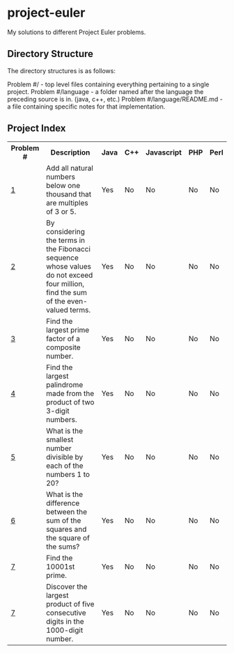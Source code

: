 # project-euler #

My solutions to different Project Euler problems.

## Directory Structure ##


The directory structures is as follows:

Problem #/ - top level files containing everything pertaining to a single project.
Problem #/language - a folder named after the language the preceding source is in. (java, c++, etc.)
Problem #/language/README.md - a file containing specific notes for that implementation.


## Project Index ##
<table>
   <tr>
      <th>Problem #</th>
      <th>Description</th>
      <th>Java</th>
      <th>C++</th>
      <th>Javascript</th>
      <th>PHP</th>
      <th>Perl</th>
   </tr>
   <tr>
      <td><a href="http://projecteuler.net/problem=1">1</a></td>
      <td>Add all natural numbers below one thousand that are multiples of 3 or 5.</th>
      <td>Yes</td>
      <td>No</td>
      <td>No</td>
      <td>No</td>
      <td>No</td>
   </tr>

   <tr>
      <td><a href="http://projecteuler.net/problem=2">2</a></td>
      <td>By considering the terms in the Fibonacci sequence whose values do not exceed four million, find the sum of the even-valued terms.</th>
      <td>Yes</td>
      <td>No</td>
      <td>No</td>
      <td>No</td>
      <td>No</td>
   </tr>
   <tr>
      <td><a href="http://projecteuler.net/problem=3">3</a></td>
      <td>Find the largest prime factor of a composite number.</th>
      <td>Yes</td>
      <td>No</td>
      <td>No</td>
      <td>No</td>
      <td>No</td>
   </tr>
   <tr>
      <td><a href="http://projecteuler.net/problem=4">4</a></td>
      <td>Find the largest palindrome made from the product of two 3-digit numbers.</th>
      <td>Yes</td>
      <td>No</td>
      <td>No</td>
      <td>No</td>
      <td>No</td>
   </tr>
   <tr>
      <td><a href="http://projecteuler.net/problem=5">5</a></td>
      <td>What is the smallest number divisible by each of the numbers 1 to 20?</th>
      <td>Yes</td>
      <td>No</td>
      <td>No</td>
      <td>No</td>
      <td>No</td>
   </tr>
   <tr>
      <td><a href="http://projecteuler.net/problem=6">6</a></td>
      <td>What is the difference between the sum of the squares and the square of the sums?</th>
      <td>Yes</td>
      <td>No</td>
      <td>No</td>
      <td>No</td>
      <td>No</td>
   </tr>
   <tr>
      <td><a href="http://projecteuler.net/problem=7">7</a></td>
      <td>Find the 10001st prime.</td>
      <td>Yes</td>
      <td>No</td>
      <td>No</td>
      <td>No</td>
      <td>No</td>
   </tr>
   <tr>
      <td><a href="http://projecteuler.net/problem=8">7</a></td>
      <td>Discover the largest product of five consecutive digits in the 1000-digit number.</td>
      <td>Yes</td>
      <td>No</td>
      <td>No</td>
      <td>No</td>
      <td>No</td>
   </tr>

</table>
